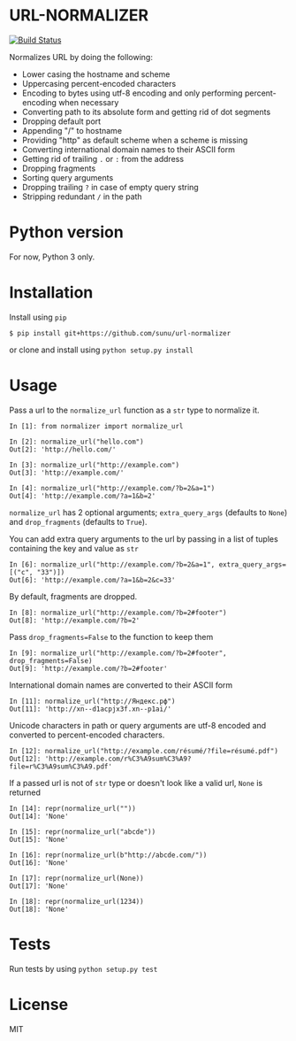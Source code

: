 URL-NORMALIZER
==============

[![Build Status](https://travis-ci.org/sunu/url-normalizer.svg?branch=master)](https://travis-ci.org/sunu/url-normalizer)

Normalizes URL by doing the following:

- Lower casing the hostname and scheme
- Uppercasing percent-encoded characters
- Encoding to bytes using utf-8 encoding and only performing percent-encoding when necessary
- Converting path to its absolute form and getting rid of dot segments
- Dropping default port
- Appending "/" to hostname
- Providing "http" as default scheme when a scheme is missing
- Converting international domain names to their ASCII form
- Getting rid of trailing `.` or `:` from the address
- Dropping fragments
- Sorting query arguments
- Dropping trailing `?` in case of empty query string
- Stripping redundant `/` in the path

# Python version

For now, Python 3 only.

# Installation

Install using `pip`

```console
$ pip install git+https://github.com/sunu/url-normalizer
```
or clone and install using `python setup.py install`

# Usage

Pass a url to the `normalize_url` function as a `str` type to normalize it. 

```pycon
In [1]: from normalizer import normalize_url

In [2]: normalize_url("hello.com")
Out[2]: 'http://hello.com/'

In [3]: normalize_url("http://example.com")
Out[3]: 'http://example.com/'

In [4]: normalize_url("http://example.com/?b=2&a=1")
Out[4]: 'http://example.com/?a=1&b=2'
```

`normalize_url` has 2 optional arguments; `extra_query_args` (defaults to `None`) and `drop_fragments`
(defaults to `True`).

You can add extra query arguments to the url by passing in a list of tuples containing
the key and value as `str`

```pycon
In [6]: normalize_url("http://example.com/?b=2&a=1", extra_query_args=[("c", "33")])
Out[6]: 'http://example.com/?a=1&b=2&c=33'
```

By default, fragments are dropped.

```pycon
In [8]: normalize_url("http://example.com/?b=2#footer")
Out[8]: 'http://example.com/?b=2'
```

Pass `drop_fragments=False` to the function to keep them

```pycon
In [9]: normalize_url("http://example.com/?b=2#footer", drop_fragments=False)
Out[9]: 'http://example.com/?b=2#footer'
```

International domain names are converted to their ASCII form

```pycon
In [11]: normalize_url("http://Яндекс.рф")
Out[11]: 'http://xn--d1acpjx3f.xn--p1ai/'
```

Unicode characters in path or query arguments are utf-8 encoded and converted to percent-encoded characters.

```pycon
In [12]: normalize_url("http://example.com/résumé/?file=résumé.pdf")
Out[12]: 'http://example.com/r%C3%A9sum%C3%A9?file=r%C3%A9sum%C3%A9.pdf'
```

If a passed url is not of `str` type or doesn't look like a valid url, `None` is returned

```pycon
In [14]: repr(normalize_url(""))
Out[14]: 'None'

In [15]: repr(normalize_url("abcde"))
Out[15]: 'None'

In [16]: repr(normalize_url(b"http://abcde.com/"))
Out[16]: 'None'

In [17]: repr(normalize_url(None))
Out[17]: 'None'

In [18]: repr(normalize_url(1234))
Out[18]: 'None'
```

# Tests

Run tests by using `python setup.py test`

# License

MIT
